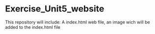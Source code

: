 # Exercise_Unit5_website
This repository will include: A index.html web file, an image wich will be added to the index.html file
